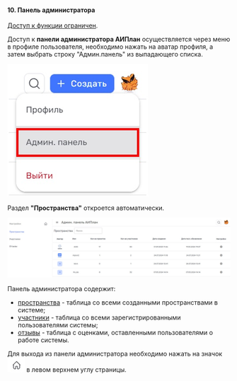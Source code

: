#### 10. Панель администратора

[Доступ к функции ограничен](7_roles/7.2_accsess.md).  

Доступ к **панели администратора АИПлан** осуществляется через меню в профиле пользователя, необходимо нажать на аватар профиля, а затем выбрать строку "Админ.панель" из выпадающего списка. 

![доступ_админка](/imgs/доступ_админка.jpg)

Раздел **"Пространства"** откроется автоматически.

![админка_пространства](/imgs/админка_пространства.jpg)

Панель администратора содержит:
 - [пространства](10_admin_panel/10.1_spaces.md) - таблица со всеми созданными пространствами в системе;
 - [участники](10_admin_panel/10.2_members.md) - таблица со всеми зарегистрированными пользователями системы;
 - [отзывы](10_admin_panel/10.3_feedback.md) - таблица с оценками, оставленными пользователями о работе системы. 

Для выхода из панели администратора необходимо нажать на значок ![домик](/imgs/домик.jpg) в левом верхнем углу страницы. 